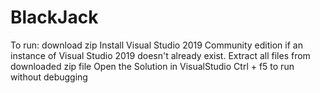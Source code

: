 # BlackJack

To run: download zip
Install Visual Studio 2019 Community edition if an instance of Visual Studio 2019 doesn't already exist.
Extract all files from downloaded zip file
Open the Solution in VisualStudio
Ctrl + f5 to run without debugging
